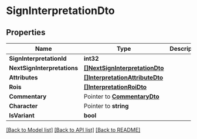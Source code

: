 # SignInterpretationDto

## Properties

Name | Type | Description | Notes
------------ | ------------- | ------------- | -------------
**SignInterpretationId** | **int32** |  | 
**NextSignInterpretations** | [**[]NextSignInterpretationDto**](NextSignInterpretationDTO.md) |  | 
**Attributes** | [**[]InterpretationAttributeDto**](InterpretationAttributeDTO.md) |  | 
**Rois** | [**[]InterpretationRoiDto**](InterpretationRoiDTO.md) |  | 
**Commentary** | Pointer to [**CommentaryDto**](CommentaryDTO.md) |  | [optional] 
**Character** | Pointer to **string** |  | [optional] 
**IsVariant** | **bool** |  | 

[[Back to Model list]](../README.md#documentation-for-models) [[Back to API list]](../README.md#documentation-for-api-endpoints) [[Back to README]](../README.md)


